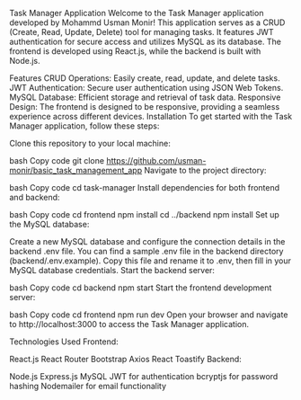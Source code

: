 Task Manager Application
Welcome to the Task Manager application developed by Mohammd Usman Monir! This application serves as a CRUD (Create, Read, Update, Delete) tool for managing tasks. It features JWT authentication for secure access and utilizes MySQL as its database. The frontend is developed using React.js, while the backend is built with Node.js.

Features
CRUD Operations: Easily create, read, update, and delete tasks.
JWT Authentication: Secure user authentication using JSON Web Tokens.
MySQL Database: Efficient storage and retrieval of task data.
Responsive Design: The frontend is designed to be responsive, providing a seamless experience across different devices.
Installation
To get started with the Task Manager application, follow these steps:

Clone this repository to your local machine:

bash
Copy code
git clone https://github.com/usman-monir/basic_task_management_app
Navigate to the project directory:

bash
Copy code
cd task-manager
Install dependencies for both frontend and backend:

bash
Copy code
cd frontend
npm install
cd ../backend
npm install
Set up the MySQL database:

Create a new MySQL database and configure the connection details in the backend .env file.
You can find a sample .env file in the backend directory (backend/.env.example). Copy this file and rename it to .env, then fill in your MySQL database credentials.
Start the backend server:

bash
Copy code
cd backend
npm start
Start the frontend development server:

bash
Copy code
cd frontend
npm run dev
Open your browser and navigate to http://localhost:3000 to access the Task Manager application.

Technologies Used
Frontend:

React.js
React Router
Bootstrap
Axios
React Toastify
Backend:

Node.js
Express.js
MySQL
JWT for authentication
bcryptjs for password hashing
Nodemailer for email functionality
